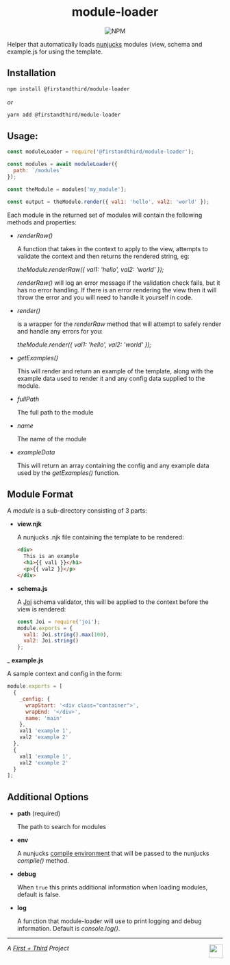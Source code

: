 <h1 align="center">module-loader</h1>

<p align="center">
  <img src="https://img.shields.io/npm/v/@firstandthird/module-loader.svg?label=npm&style=for-the-badge" alt="NPM" />
</p>

Helper that automatically loads [nunjucks](https://mozilla.github.io/nunjucks/) modules (view, schema and example.js for using the template.

## Installation

```sh
npm install @firstandthird/module-loader
```

_or_

```sh
yarn add @firstandthird/module-loader
```

## Usage:

```js
const moduleLoader = require('@firstandthird/module-loader');

const modules = await moduleLoader({
  path: `/modules`
});

const theModule = modules['my_module'];

const output = theModule.render({ val1: 'hello', val2: 'world' });
```

Each module in the returned set of modules will contain the following methods and properties:

- _renderRaw()_

  A function that takes in the context to apply to the view, attempts to validate the context and then returns the rendered string, eg:

  _theModule.renderRaw({ val1: 'hello', val2: 'world' });_

  _renderRaw()_ will log an error message if the validation check fails, but it has no error handling.  If there is an error rendering the view then it will throw the error and you will need to handle it yourself in code.

- _render()_

  is a wrapper for the _renderRaw_ method that will attempt to safely render and handle any errors for you:

  _theModule.render({ val1: 'hello', val2: 'world' });_

- _getExamples()_

  This will render and return an example of the template, along with the example data used to render it and any config data supplied to the module.

- _fullPath_

  The full path to the module

- _name_

  The name of the module

- _exampleData_

  This will return an array containing the config and any example data used by the _getExamples()_ function.


## Module Format

A _module_ is a sub-directory consisting of 3 parts:

- __view.njk__

  A nunjucks .njk file containing the template to be rendered:

  ```html
  <div>
    This is an example
    <h1>{{ val1 }}</h1>
    <p>{{ val2 }}</p>
  </div>
  ```

- __schema.js__

  A [Joi](https://www.npmjs.com/package/@hapi/joi) schema validator, this will be applied to the context before the view is rendered:

  ```js
  const Joi = require('joi');
  module.exports = {
    val1: Joi.string().max(100),
    val2: Joi.string()
  };
  ```

_ __example.js__

  A sample context and config in the form:
  ```js
  module.exports = [
    {
      _config: {
        wrapStart: '<div class="container">',
        wrapEnd: '</div>',
        name: 'main'
      },
      val1 'example 1',
      val2 'example 2'
    },
    {
      val1 'example 1',
      val2 'example 2'
    }
  ];
  ```


## Additional Options

- __path__ (required)

  The path to search for modules

- __env__

  A nunjucks [compile environment](https://mozilla.github.io/nunjucks/api.html#compile) that will be passed to the nunjucks _compile()_ method.

- __debug__

  When `true` this prints additional information when loading modules, default is false.

- __log__

  A function that module-loader will use to print logging and debug information.  Default is _console.log()_.

---

<a href="https://firstandthird.com"><img src="https://firstandthird.com/_static/ui/images/safari-pinned-tab-62813db097.svg" height="32" width="32" align="right"></a>

_A [First + Third](https://firstandthird.com) Project_
